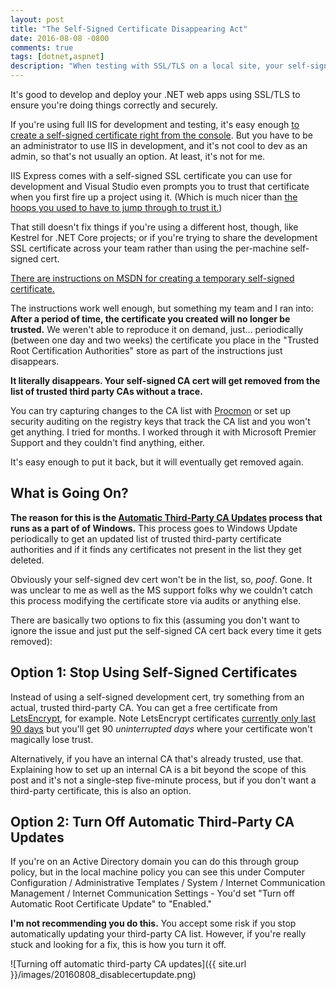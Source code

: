 ```yaml
---
layout: post
title: "The Self-Signed Certificate Disappearing Act"
date: 2016-08-08 -0800
comments: true
tags: [dotnet,aspnet]
description: "When testing with SSL/TLS on a local site, your self-signed certificates can lose trust. Where'd they go?"
---
```

It's good to develop and deploy your .NET web apps using SSL/TLS to ensure you're doing things correctly and securely.

If you're using full IIS for development and testing, it's easy enough [to create a self-signed certificate right from the console](https://technet.microsoft.com/en-us/library/cc753127(v=ws.10).aspx). But you have to be an administrator to use IIS in development, and it's not cool to dev as an admin, so that's not usually an option. At least, it's not for me.

IIS Express comes with a self-signed SSL certificate you can use for development and Visual Studio even prompts you to trust that certificate when you first fire up a project using it. (Which is much nicer than [the hoops you used to have to jump through to trust it.](https://blogs.msdn.microsoft.com/robert_mcmurray/2013/11/15/how-to-trust-the-iis-express-self-signed-certificate/))

That still doesn't fix things if you're using a different host, though, like Kestrel for .NET Core projects; or if you're trying to share the development SSL certificate across your team rather than using the per-machine self-signed cert.

[There are instructions on MSDN for creating a temporary self-signed certificate.](https://msdn.microsoft.com/en-us/library/ms733813(v=vs.110).aspx)

The instructions work well enough, but something my team and I ran into: **After a period of time, the certificate you created will no longer be trusted.** We weren't able to reproduce it on demand, just... periodically (between one day and two weeks) the certificate you place in the "Trusted Root Certification Authorities" store as part of the instructions just disappears.

**It literally disappears. Your self-signed CA cert will get removed from the list of trusted third party CAs without a trace.**

You can try capturing changes to the CA list with [Procmon](https://technet.microsoft.com/en-us/sysinternals/processmonitor.aspx) or set up security auditing on the registry keys that track the CA list and you won't get anything. I tried for months. I worked through it with Microsoft Premier Support and they couldn't find anything, either.

It's easy enough to put it back, but it will eventually get removed again.

## What is Going On?

**The reason for this is the [Automatic Third-Party CA Updates](https://technet.microsoft.com/en-us/library/cc734054(v=ws.10).aspx) process that runs as a part of of Windows.** This process goes to Windows Update periodically to get an updated list of trusted third-party certificate authorities and if it finds any certificates not present in the list they get deleted.

Obviously your self-signed dev cert won't be in the list, so, _poof_. Gone. It was unclear to me as well as the MS support folks why we couldn't catch this process modifying the certificate store via audits or anything else.

There are basically two options to fix this (assuming you don't want to ignore the issue and just put the self-signed CA cert back every time it gets removed):

## Option 1: Stop Using Self-Signed Certificates

Instead of using a self-signed development cert, try something from an actual, trusted third-party CA. You can get a free certificate from [LetsEncrypt](https://letsencrypt.org/), for example. Note LetsEncrypt certificates [currently only last 90 days](https://letsencrypt.org/2015/11/09/why-90-days.html) but you'll get 90 _uninterrupted days_ where your certificate won't magically lose trust.

Alternatively, if you have an internal CA that's already trusted, use that. Explaining how to set up an internal CA is a bit beyond the scope of this post and it's not a single-step five-minute process, but if you don't want a third-party certificate, this is also an option.

## Option 2: Turn Off Automatic Third-Party CA Updates

If you're on an Active Directory domain you can do this through group policy, but in the local machine policy you can see this under Computer Configuration / Administrative Templates / System / Internet Communication Management / Internet Communication Settings - You'd set "Turn off Automatic Root Certificate Update" to "Enabled."

**I'm not recommending you do this.** You accept some risk if you stop automatically updating your third-party CA list. However, if you're really stuck and looking for a fix, this is how you turn it off.

![Turning off automatic third-party CA updates]({{ site.url }}/images/20160808_disablecertupdate.png)
